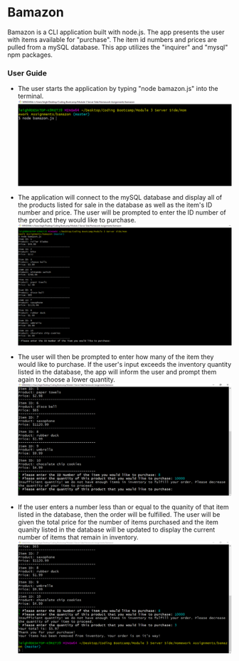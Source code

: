 # Bamazon

Bamazon is a CLI application built with node.js.  The app presents the user with items available for "purchase". The item id numbers and prices are pulled from a mySQL database. This app utilizes the "inquirer" and "mysql" npm packages.

### User Guide

* The user starts the application by typing "node bamazon.js" into the terminal.
![Starting Bamazon](./screenshots/1.png)

* The application will connect to the mySQL database and display all of the products listed for sale in the database as well as the item's ID number and price. The user will be prompted to enter the ID number of the product they would like to purchase.
![Display Items for Sale](./screenshots/2.png)

* The user will then be prompted to enter how many of the item they would like to purchase. If the user's input exceeds the inventory quantity listed in the database, the app will inform the user and prompt them again to choose a lower quantity.
![Not Enough Inventory to Fulfill Order](./screenshots/3.png)

* If the user enters a number less than or equal to the quanity of that item listed in the database, then the order will be fulfilled. The user will be given the total price for the number of items purchased and the item quanity listed in the database will be updated to display the current number of items that remain in inventory.
![Successful Purchase](./screenshots/4.png)
